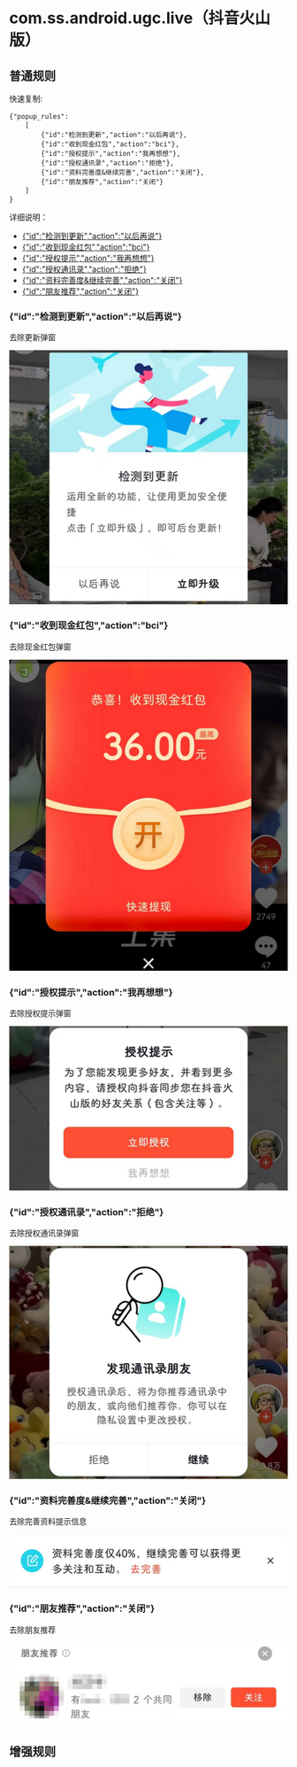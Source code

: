 # com.ss.android.ugc.live（抖音火山版）

## 普通规则

快速复制:
```
{"popup_rules":
    [
        {"id":"检测到更新","action":"以后再说"},
        {"id":"收到现金红包","action":"bci"},
        {"id":"授权提示","action":"我再想想"},
        {"id":"授权通讯录","action":"拒绝"},
        {"id":"资料完善度&继续完善","action":"关闭"},
        {"id":"朋友推荐","action":"关闭"}
    ]
}
```
详细说明：
- [{"id":"检测到更新","action":"以后再说"}](#id检测到更新action以后再说)
- [{"id":"收到现金红包","action":"bci"}](#id收到现金红包actionbci)
- [{"id":"授权提示","action":"我再想想"}](#id授权提示action我再想想)
- [{"id":"授权通讯录","action":"拒绝"}](#id授权通讯录action拒绝)
- [{"id":"资料完善度&继续完善","action":"关闭"}](#id资料完善度继续完善action关闭)
- [{"id":"朋友推荐","action":"关闭"}](#id朋友推荐action关闭)

### {"id":"检测到更新","action":"以后再说"}
去除更新弹窗

![](./assets/更新弹窗.jpg)

### {"id":"收到现金红包","action":"bci"}
去除现金红包弹窗

![](./assets/现金红包弹窗.jpg)

### {"id":"授权提示","action":"我再想想"}
去除授权提示弹窗

![](./assets/授权提示弹窗.jpg)

### {"id":"授权通讯录","action":"拒绝"}
去除授权通讯录弹窗

![](./assets/授权通讯录弹窗.jpg)

### {"id":"资料完善度&继续完善","action":"关闭"}
去除完善资料提示信息

![](./assets/完善资料提示信息.jpg)

### {"id":"朋友推荐","action":"关闭"}
去除朋友推荐

![](./assets/朋友推荐.jpg)

## 增强规则
